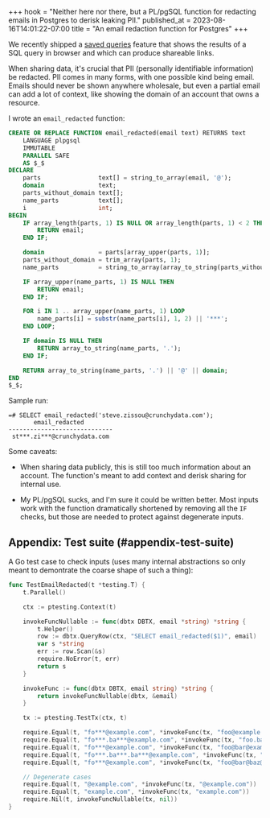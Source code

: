 +++
hook = "Neither here nor there, but a PL/pgSQL function for redacting emails in Postgres to derisk leaking PII."
published_at = 2023-08-16T14:01:22-07:00
title = "An email redaction function for Postgres"
+++

We recently shipped a [saved queries](https://docs.crunchybridge.com/concepts/saved-queries) feature that shows the results of a SQL query in browser and which can produce shareable links.

When sharing data, it's crucial that PII (personally identifiable information) be redacted. PII comes in many forms, with one possible kind being email. Emails should never be shown anywhere wholesale, but even a partial email can add a lot of context, like showing the domain of an account that owns a resource.

I wrote an `email_redacted` function:

``` sql
CREATE OR REPLACE FUNCTION email_redacted(email text) RETURNS text
    LANGUAGE plpgsql
    IMMUTABLE
    PARALLEL SAFE
    AS $_$
DECLARE
    parts                text[] = string_to_array(email, '@');
    domain               text;
    parts_without_domain text[];
    name_parts           text[];
    i                    int;
BEGIN
    IF array_length(parts, 1) IS NULL OR array_length(parts, 1) < 2 THEN
        RETURN email;
    END IF;

    domain               = parts[array_upper(parts, 1)];
    parts_without_domain = trim_array(parts, 1);
    name_parts           = string_to_array(array_to_string(parts_without_domain, '@'), '.');

    IF array_upper(name_parts, 1) IS NULL THEN
        RETURN email;
    END IF;

    FOR i IN 1 .. array_upper(name_parts, 1) LOOP
        name_parts[i] = substr(name_parts[i], 1, 2) || '***';
    END LOOP;

    IF domain IS NULL THEN
        RETURN array_to_string(name_parts, '.');
    END IF;

    RETURN array_to_string(name_parts, '.') || '@' || domain;
END
$_$;
```

Sample run:

```
=# SELECT email_redacted('steve.zissou@crunchydata.com');
       email_redacted
-----------------------------
 st***.zi***@crunchydata.com
```

Some caveats:

* When sharing data publicly, this is still too much information about an account. The function's meant to add context and derisk sharing for internal use.

* My PL/pgSQL sucks, and I'm sure it could be written better. Most inputs work with the function dramatically shortened by removing all the `IF` checks, but those are needed to protect against degenerate inputs.

## Appendix: Test suite (#appendix-test-suite)

A Go test case to check inputs (uses many internal abstractions so only meant to demontrate the coarse shape of such a thing):

``` go
func TestEmailRedacted(t *testing.T) {
	t.Parallel()

	ctx := ptesting.Context(t)

	invokeFuncNullable := func(dbtx DBTX, email *string) *string {
		t.Helper()
		row := dbtx.QueryRow(ctx, "SELECT email_redacted($1)", email)
		var s *string
		err := row.Scan(&s)
		require.NoError(t, err)
		return s
	}

	invokeFunc := func(dbtx DBTX, email string) *string {
		return invokeFuncNullable(dbtx, &email)
	}

	tx := ptesting.TestTx(ctx, t)

	require.Equal(t, "fo***@example.com", *invokeFunc(tx, "foo@example.com"))
	require.Equal(t, "fo***.ba***@example.com", *invokeFunc(tx, "foo.bar@example.com"))
	require.Equal(t, "fo***@example.com", *invokeFunc(tx, "foo@bar@example.com"))
	require.Equal(t, "fo***.ba***.ba***@example.com", *invokeFunc(tx, "foo.bar.baz@example.com"))
	require.Equal(t, "fo***@example.com", *invokeFunc(tx, "foo@bar@baz@example.com"))

	// Degenerate cases
	require.Equal(t, "@example.com", *invokeFunc(tx, "@example.com"))
	require.Equal(t, "example.com", *invokeFunc(tx, "example.com"))
	require.Nil(t, invokeFuncNullable(tx, nil))
}
```